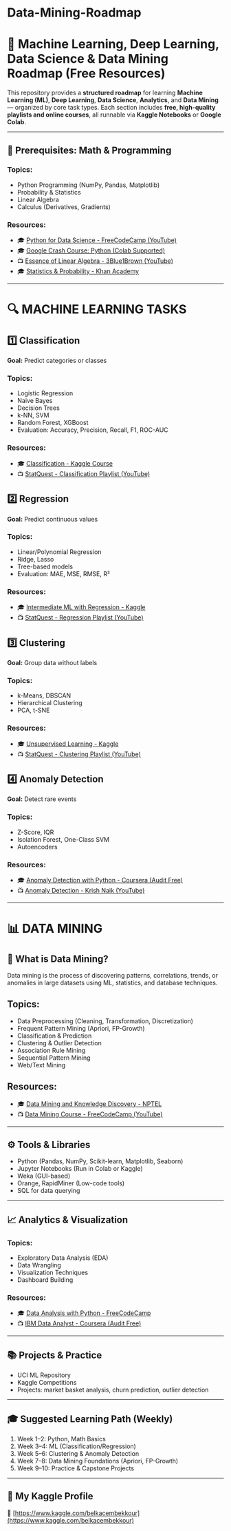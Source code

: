 # Data-Mining-Roadmap

# 🧠 Machine Learning, Deep Learning, Data Science & Data Mining Roadmap (Free Resources)

This repository provides a **structured roadmap** for learning **Machine Learning (ML)**, **Deep Learning**, **Data Science**, **Analytics**, and **Data Mining** — organized by core task types. Each section includes **free, high-quality playlists and online courses**, all runnable via **Kaggle Notebooks** or **Google Colab**.

---

## 🚀 Prerequisites: Math & Programming

### Topics:
- Python Programming (NumPy, Pandas, Matplotlib)
- Probability & Statistics
- Linear Algebra
- Calculus (Derivatives, Gradients)

### Resources:
- 🎓 [Python for Data Science - FreeCodeCamp (YouTube)](https://www.youtube.com/watch?v=LHBE6Q9XlzI)
- 🎓 [Google Crash Course: Python (Colab Supported)](https://developers.google.com/learn/python)
- 📺 [Essence of Linear Algebra - 3Blue1Brown (YouTube)](https://www.youtube.com/playlist?list=PLZHQObOWTQDMsr9K-rj53DwVRMYO3t5Yr)
- 🎓 [Statistics & Probability - Khan Academy](https://www.khanacademy.org/math/statistics-probability)

---

# 🔍 MACHINE LEARNING TASKS

## 1️⃣ Classification
**Goal:** Predict categories or classes

### Topics:
- Logistic Regression
- Naive Bayes
- Decision Trees
- k-NN, SVM
- Random Forest, XGBoost
- Evaluation: Accuracy, Precision, Recall, F1, ROC-AUC

### Resources:
- 🎓 [Classification - Kaggle Course](https://www.kaggle.com/learn/intro-to-machine-learning)
- 📺 [StatQuest - Classification Playlist (YouTube)](https://www.youtube.com/playlist?list=PLblh5JKOoLUIxGDQs4LFFD--41Vzf-ME1)

## 2️⃣ Regression
**Goal:** Predict continuous values

### Topics:
- Linear/Polynomial Regression
- Ridge, Lasso
- Tree-based models
- Evaluation: MAE, MSE, RMSE, R²

### Resources:
- 🎓 [Intermediate ML with Regression - Kaggle](https://www.kaggle.com/learn/intermediate-machine-learning)
- 📺 [StatQuest - Regression Playlist (YouTube)](https://www.youtube.com/playlist?list=PLblh5JKOoLUIi5X9yoUNfVWb6shRUz5fJ)

## 3️⃣ Clustering
**Goal:** Group data without labels

### Topics:
- k-Means, DBSCAN
- Hierarchical Clustering
- PCA, t-SNE

### Resources:
- 🎓 [Unsupervised Learning - Kaggle](https://www.kaggle.com/learn/unsupervised-learning)
- 📺 [StatQuest - Clustering Playlist (YouTube)](https://www.youtube.com/playlist?list=PLblh5JKOoLUIvG8YbghG2U6kYHfKlrJXq)

## 4️⃣ Anomaly Detection
**Goal:** Detect rare events

### Topics:
- Z-Score, IQR
- Isolation Forest, One-Class SVM
- Autoencoders

### Resources:
- 🎓 [Anomaly Detection with Python - Coursera (Audit Free)](https://www.coursera.org/learn/anomaly-detection)
- 📺 [Anomaly Detection - Krish Naik (YouTube)](https://www.youtube.com/watch?v=0XgKrL0IGrQ)

---

# 📊 DATA MINING

## 🔎 What is Data Mining?
Data mining is the process of discovering patterns, correlations, trends, or anomalies in large datasets using ML, statistics, and database techniques.

## Topics:
- Data Preprocessing (Cleaning, Transformation, Discretization)
- Frequent Pattern Mining (Apriori, FP-Growth)
- Classification & Prediction
- Clustering & Outlier Detection
- Association Rule Mining
- Sequential Pattern Mining
- Web/Text Mining

## Resources:
- 🎓 [Data Mining and Knowledge Discovery - NPTEL](https://www.youtube.com/playlist?list=PLbMVogVj5nJQnNYYH0o-ECjtVgdZfJ8V2)
- 📺 [Data Mining Course - FreeCodeCamp (YouTube)](https://www.youtube.com/watch?v=t8pPdKYpowI)

---

## ⚙️ Tools & Libraries
- Python (Pandas, NumPy, Scikit-learn, Matplotlib, Seaborn)
- Jupyter Notebooks (Run in Colab or Kaggle)
- Weka (GUI-based)
- Orange, RapidMiner (Low-code tools)
- SQL for data querying

---

## 📈 Analytics & Visualization

### Topics:
- Exploratory Data Analysis (EDA)
- Data Wrangling
- Visualization Techniques
- Dashboard Building

### Resources:
- 🎓 [Data Analysis with Python - FreeCodeCamp](https://www.youtube.com/watch?v=r-uOLxNrNk8)
- 📺 [IBM Data Analyst - Coursera (Audit Free)](https://www.coursera.org/professional-certificates/ibm-data-analyst)

---

## 📚 Projects & Practice
- UCI ML Repository
- Kaggle Competitions
- Projects: market basket analysis, churn prediction, outlier detection

---

## 🎓 Suggested Learning Path (Weekly)
1. Week 1–2: Python, Math Basics
2. Week 3–4: ML (Classification/Regression)
3. Week 5–6: Clustering & Anomaly Detection
4. Week 7–8: Data Mining Foundations (Apriori, FP-Growth)
5. Week 9–10: Practice & Capstone Projects

---

## 🧪 My Kaggle Profile
🔗 [https://www.kaggle.com/belkacembekkour](https://www.kaggle.com/belkacembekkour)
